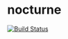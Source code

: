 # nocturne

[![Build Status](https://travis-ci.org/kdama/nocturne.svg?branch=master)](https://travis-ci.org/kdama/nocturne)
